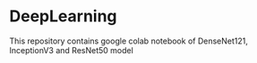 # DeepLearning
This repository contains google colab notebook of DenseNet121, InceptionV3 and ResNet50 model
